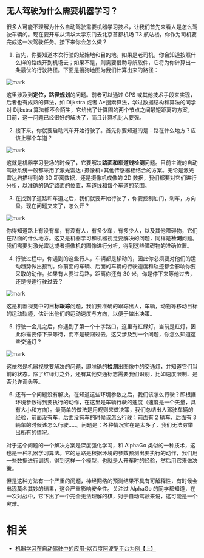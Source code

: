

## **无人驾驶为什么需要机器学习？**

很多人可能不理解为什么自动驾驶需要机器学习技术，让我们首先来看人是怎么驾驶车辆的。现在要开车从清华大学东门去北京首都机场 T3 航站楼，你作为司机要完成这一次驾驶任务。接下来你会怎么做？



1. 首先，你要知道本次行驶的起始地和目的地。如果是老司机，你会知道按照什么样的路线开到机场去；如果不是，则需要借助导航软件，它将为你计算出一条最优的行驶路径。下面是搜狗地图为我们计算出来的路径：

![mark](http://images.iterate.site/blog/image/20190905/9CgkVPeepM69.png?imageslim)

这里涉及到**定位，路径规划**的问题。前者可以通过 GPS 或其他技术手段来实现，后者也有成熟的算法，如 Dijkstra 或者 A*搜索算法，学过数据结构和算法的同学对 Dijkstra 算法都不会陌生，它给出了计算图的两个节点之间最短距离的方案。目前，这一问题已经很好的解决了，而且计算机比人要强。



2. 接下来，你就要启动汽车开始行驶了。首先你要知道的是：路在什么地方？应该上哪个车道？

![mark](http://images.iterate.site/blog/image/20190905/kurcjJaguSOv.png?imageslim)


这就是机器学习登场的时候了，它要解决**路面和车道线检测**问题。目前主流的自动驾驶系统一般都采用了激光雷达+摄像机+其他传感器相结合的方案。无论是激光雷达扫描得到的 3D 距离数据，还是摄像机成像的 2D 数据，我们都要对它们进行分析，以准确的确定路面的位置，车道线和每个车道的范围。


3. 在找到了道路和车道之后，我们就要开始行驶了，你要控制油门，刹车，方向盘。现在问题又来了，怎么开？

![mark](http://images.iterate.site/blog/image/20190905/LjYD1Vp8vqs6.png?imageslim)


你得知道路上有没有车，有没有人，有多少车，有多少人，以及其他障碍物，它们在路面的什么地方。这又是机器学习和机器视觉要解决的问题，同样是**检测**问题。我们需要对激光雷达或者摄像机的图像进行分析，得到这些障碍物的准确位置。



4. 行驶过程中，你遇到的这些行人，车辆都是移动的，因此你必须要对他们的运动趋势做出预判。你前面的车辆、后面的车辆的行驶速度和轨迹都会影响你要采取的动作。如果有人要过马路，距离你还有 30 米，你是停下来等他过去，还是慢速行驶过去？

![mark](http://images.iterate.site/blog/image/20190905/KzQ1nNbE9LT5.png?imageslim)


这是机器视觉中的**目标跟踪**问题，我们要准确的跟踪出人，车辆，动物等移动目标的运动轨迹，估计出他们的运动速度与方向，以便于做出决策。



5. 行驶一会儿之后，你遇到了第一个十字路口，这里有红绿灯，当前是红灯，因此你需要停下来等待，而不是硬闯过去，这又涉及到一个问题，你怎么知道这些交通灯？

![mark](http://images.iterate.site/blog/image/20190905/raChAF3dAbNU.png?imageslim)


这依然是机器视觉要解决的问题，即准确的**检测**出图像中的交通灯，并知道它们当前的状态。除了红绿灯之外，还有其他交通标志需要我们识别，比如速度限制、是否允许调头等。



6. 还有一个问题没有解决，在知道这些环境参数之后，我们该怎么行驶？即根据环境参数得到要执行的动作，在这里是车辆行驶的速度（速度是一个矢量，具有大小和方向）。最简单的做法是用规则来做决策，我们总结出人驾驶车辆的经验，前面没有车，后面没有车的时候该怎么行驶；前面有 2 辆车，后面有 3 辆车的时候该怎么行驶.....。问题是：各种情况实在是太多了，我们无法穷举出所有的情况。



对于这个问题的一个解决方案是深度强化学习，和 AlphaGo 类似的一种技术，这也是一种机器学习算法。它的思路是根据环境的参数预测出要执行的动作，我们用一些数据进行训练，得到这样一个模型，也就是人开车时的经验，然后用它来做决策。

但是这种方法有一个严重的问题，神经网络的预测结果不具有可解释性，有时候会出现莫名其妙的结果，这会严重影响安全性。关注过 AlphaGo 的同学都知道，在一次对战中，它下出了一个完全无法理解的棋，对于自动驾驶来说，这可能是一个灾难。


# 相关

- [机器学习在自动驾驶中的应用-以百度阿波罗平台为例【上】](https://zhuanlan.zhihu.com/p/37472084)
